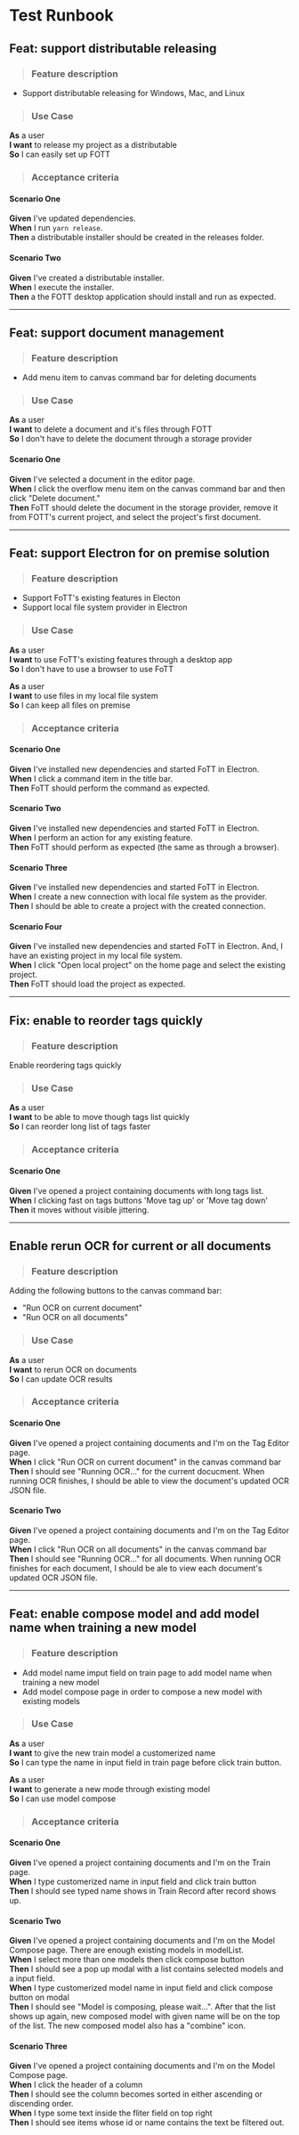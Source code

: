 # Test Runbook

 ## Feat: support distributable releasing

> ### Feature description ###
- Support distributable releasing for Windows, Mac, and Linux

> ### Use Case ###

**As** a user  
**I want** to release my project as a distributable  
**So** I can easily set up FOTT

> ### Acceptance criteria ###

#### Scenario One ####

**Given** I've updated dependencies.  
**When** I run `yarn release`.  
**Then** a distributable installer should be created in the releases folder.

#### Scenario Two ####

**Given** I've created a distributable installer.  
**When** I execute the installer.  
**Then** a the FOTT desktop application should install and run as expected.

___

## Feat: support document management

> ### Feature description ###
- Add menu item to canvas command bar for deleting documents

> ### Use Case ###

**As** a user  
**I want** to delete a document and it's files through FOTT  
**So** I don't have to delete the document through a storage provider

#### Scenario One ####

**Given** I've selected a document in the editor page.  
**When** I click the overflow menu item on the canvas command bar and then click "Delete document."  
**Then** FoTT should delete the document in the storage provider, remove it from FOTT's current project, and select the project's first document.  

___

## Feat: support Electron for on premise solution

> ### Feature description ###
- Support FoTT's existing features in Electon
- Support local file system provider in Electron

> ### Use Case ###

**As** a user  
**I want** to use FoTT's existing features through a desktop app  
**So** I don't have to use a browser to use FoTT

**As** a user  
**I want** to use files in my local file system  
**So** I can keep all files on premise

> ### Acceptance criteria ###

#### Scenario One ####

**Given** I've installed new dependencies and started FoTT in Electron.  
**When** I click a command item in the title bar.  
**Then** FoTT should perform the command as expected.  

#### Scenario Two ####

**Given** I've installed new dependencies and started FoTT in Electron.  
**When** I perform an action for any existing feature.  
**Then** FoTT should perform as expected (the same as through a browser).  

#### Scenario Three ####

**Given** I've installed new dependencies and started FoTT in Electron.  
**When** I create a new connection with local file system as the provider.  
**Then** I should be able to create a project with the created connection.  

#### Scenario Four ####

**Given** I've installed new dependencies and started FoTT in Electron. And, I have an existing project in my local file system.  
**When** I click "Open local project" on the home page and select the existing project.  
**Then** FoTT should load the project as expected.  

___

## Fix: enable to reorder tags quickly

> ### Feature description ###

Enable reordering tags quickly

> ### Use Case ###

**As** a user  
**I want** to be able to move though tags list quickly  
**So** I can reorder long list of tags faster

> ### Acceptance criteria ###

#### Scenario One ####

**Given** I've opened a project containing documents with long tags list.  
**When** I clicking fast on tags buttons 'Move tag up' or 'Move tag down'  
**Then** it moves without visible jittering.

___

## Enable rerun OCR for current or all documents

> ### Feature description ###
Adding the following buttons to the canvas command bar:

- "Run OCR on current document"
- "Run OCR on all documents"

> ### Use Case ###

**As** a user  
**I want** to rerun OCR on documents  
**So** I can update OCR results

> ### Acceptance criteria ###

#### Scenario One ####

**Given** I've opened a project containing documents and I'm on the Tag Editor page.  
**When** I click "Run OCR on current document" in the canvas command bar  
**Then** I should see "Running OCR..." for the current docucment. When running OCR finishes, I should be able to view the document's updated OCR JSON file.

#### Scenario Two ####

**Given** I've opened a project containing documents and I'm on the Tag Editor page.  
**When** I click "Run OCR on all documents" in the canvas command bar  
**Then** I should see "Running OCR..." for all documents. When running OCR finishes for each document, I should be ale to view each document's updated OCR JSON file.

___

## Feat: enable compose model and add model name when training a new model

> ### Feature description ###
- Add model name imput field on train page to add model name when training a new model
- Add model compose page in order to compose a new model with existing models

> ### Use Case ###

**As** a user  
**I want** to give the new train model a customerized name  
**So** I can type the name in input field in train page before click train button.  

**As** a user  
**I want** to generate a new mode through existing model   
**So** I can use model compose 

> ### Acceptance criteria ###

#### Scenario One ####

**Given** I've opened a project containing documents and I'm on the Train page.  
**When** I type customerized name in input field and click train button  
**Then** I should see typed name shows in Train Record after record shows up.

#### Scenario Two ####

**Given** I've opened a project containing documents and I'm on the Model Compose page. There are enough existing models in modelList.  
**When** I select more than one models then click compose button  
**Then** I should see a pop up modal with a list contains selected models and a input field.  
**When** I type customerized model name in input field and click compose button on modal  
**Then** I should see "Model is composing, please wait...". After that the list shows up again, new composed model with given name will be on the top of the list. The new composed model also has a "combine" icon. 

#### Scenario Three ####

**Given** I've opened a project containing documents and I'm on the Model Compose page.  
**When** I click the header of a column  
**Then** I should see the column becomes sorted in either ascending or discending order.  
**When** I type some text inside the fliter field on top right  
**Then** I should see items whose id or name contains the text be filtered out.
 
